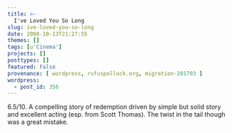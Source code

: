 ```yaml
---
title: >-
  I've Loved You So Long
slug: ive-loved-you-so-long
date: 2008-10-13T21:27:55
themes: []
tags: [u'Cinema']
projects: []
posttypes: []
featured: False
provenance: [ wordpress, rufuspollock.org, migration-201703 ]
wordpress:
  - post_id: 356
---
```


6.5/10. A compelling story of redemption driven by simple but solid story and excellent acting (esp. from Scott Thomas). The twist in the tail though was a great mistake.

